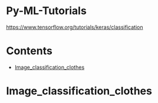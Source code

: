 # Py-ML-Tutorials
https://www.tensorflow.org/tutorials/keras/classification

# Contents
- [Image_classification_clothes](#Image-classification-clothes)


# Image_classification_clothes